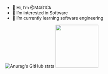 - 👋 Hi, I’m @M4G1Ck
- 👀 I’m interested in Software
- 🌱 I’m currently learning software engineering


![Anurag's GitHub stats](https://github-readme-stats.vercel.app/api?username=M4G1Ck&theme=jolly&show_icons=true)
<a href="https://github.com/marcosbarker/barkerDexPokeAPI">
  <img height="140px" src="https://github-readme-stats.vercel.app/api/pin/?username=M4G1Ck&repo=serratec&theme=jolly" />
</a>  
